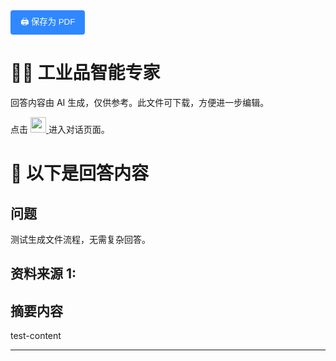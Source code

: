<button onclick="window.print()" style="padding: 8px 16px; background: #2F88FF; color: white; border: none; border-radius: 4px; cursor: pointer;">
  🖨️ 保存为 PDF
</button>

# 🧑‍🏭 工业品智能专家  

回答内容由 AI 生成，仅供参考。此文件可下载，方便进一步编辑。  

点击
<a href="https://www.aibangxuanxing.com">
  <img src="https://pub-9afd37582afd4e23a5f8075515d93ece.r2.dev/IconParkToolkit.svg" alt="工业品智能专家" target="_blank" style="width:25px; height:25px;" />
</a>
进入对话页面。  

# 📑 以下是回答内容  
   

## 问题
测试生成文件流程，无需复杂回答。





## 资料来源 1: 






## 摘要内容
test-content



---